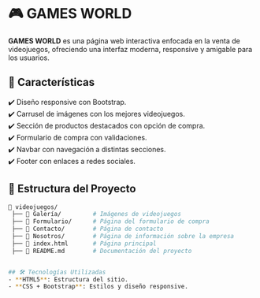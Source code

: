 # 🎮 GAMES WORLD

**GAMES WORLD** es una página web interactiva enfocada en la venta de videojuegos, ofreciendo una interfaz moderna, responsive y amigable para los usuarios.

## 📌 Características  
✔️ Diseño responsive con Bootstrap.  
✔️ Carrusel de imágenes con los mejores videojuegos.  
✔️ Sección de productos destacados con opción de compra.  
✔️ Formulario de compra con validaciones.  
✔️ Navbar con navegación a distintas secciones.  
✔️ Footer con enlaces a redes sociales.  

## 📁 Estructura del Proyecto  

```bash
📂 videojuegos/
 ├── 📂 Galería/         # Imágenes de videojuegos
 ├── 📂 Formulario/      # Página del formulario de compra
 ├── 📂 Contacto/        # Página de contacto
 ├── 📂 Nosotros/        # Página de información sobre la empresa
 ├── 📄 index.html       # Página principal
 ├── 📄 README.md        # Documentación del proyecto


## 🛠️ Tecnologías Utilizadas  
- **HTML5**: Estructura del sitio.  
- **CSS + Bootstrap**: Estilos y diseño responsive.  

